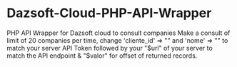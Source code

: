 # Dazsoft-Cloud-PHP-API-Wrapper
PHP API Wrapper for Dazsoft cloud to consult companies 
Make a consult of limit of 20 companies per time, change 'cliente_id' => "" and 'nome' => "" to match your 
server API Token followed by your "$url" of your server to match the API endpoint & "$valor" for offset of 
returned records.

